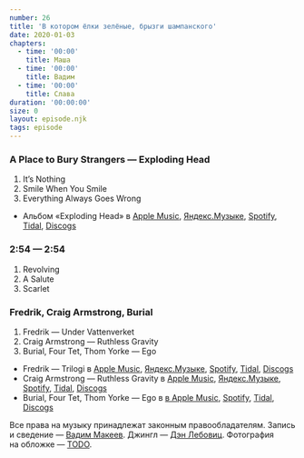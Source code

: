 ```yaml
---
number: 26
title: 'В котором ёлки зелёные, брызги шампанского'
date: 2020-01-03
chapters:
  - time: '00:00'
    title: Маша
  - time: '00:00'
    title: Вадим
  - time: '00:00'
    title: Слава
duration: '00:00:00'
size: 0
layout: episode.njk
tags: episode
---
```


### A Place to Bury Strangers — Exploding Head

1. It’s Nothing
2. Smile When You Smile
3. Everything Always Goes Wrong

- Альбом «Exploding Head» в
  [Apple Music](https://music.apple.com/album/828032777),
  [Яндекс.Музыке](TODO),
  [Spotify](TODO),
  [Tidal](TODO),
  [Discogs](TODO)

### 2:54 — 2:54

1. Revolving
2. A Salute
3. Scarlet

### Fredrik, Craig Armstrong, Burial

1. Fredrik — Under Vattenverket
2. Craig Armstrong — Ruthless Gravity
3. Burial, Four Tet, Thom Yorke — Ego

- Fredrik — Trilogi в
  [Apple Music](https://music.apple.com/album/350024317),
  [Яндекс.Музыке](https://music.yandex.ru/label/444412),
  [Spotify](https://open.spotify.com/album/2CbWQVytCIaFvaHBXFyXqt),
  [Tidal](https://tidal.com/browse/album/4274428),
  [Discogs](https://www.discogs.com/master/view/651699)
- Craig Armstrong — Ruthless Gravity в
  [Apple Music](https://music.apple.com/album/724385391),
  [Яндекс.Музыке](https://music.yandex.ru/album/45399/track/438790),
  [Spotify](https://open.spotify.com/track/6gmbNn47NjoI7UFC29Tzo6),
  [Tidal](https://tidal.com/browse/album/1463204),
  [Discogs](https://www.discogs.com/master/2908)
- Burial, Four Tet, Thom Yorke — Ego в
  [в Apple Music](https://music.apple.com/artist/id1119309616),
  [Spotify](https://open.spotify.com/playlist/3P1bH85SBywu4SsoA9GueZ),
  [Tidal](https://tidal.com/browse/artist/3520717),
  [Discogs](https://www.discogs.com/release/2770087)

Все права на музыку принадлежат законным правообладателям. Запись и сведение — [Вадим Макеев](https://twitter.com/pepelsbey). Джингл — [Дэн Лебовиц](https://www.youtube.com/channel/UC38A5qHrlc_Zgua7vL4b96w). Фотография на обложке — [TODO](TODO).
